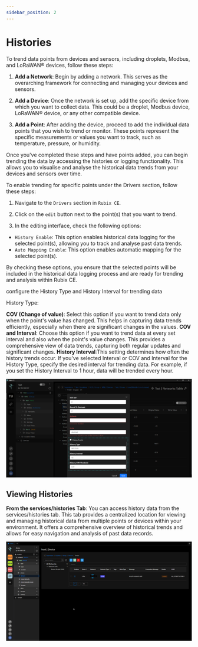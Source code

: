 ```yaml
---
sidebar_position: 2
---
```


# Histories

To trend data points from devices and sensors, including droplets, Modbus, and LoRaWAN® devices, follow these steps:

1. **Add a Network**: Begin by adding a network. This serves as the overarching framework for connecting and managing your devices and sensors.

2. **Add a Device**: Once the network is set up, add the specific device from which you want to collect data. This could be a droplet, Modbus device, LoRaWAN® device, or any other compatible device.

3. **Add a Point**: After adding the device, proceed to add the individual data points that you wish to trend or monitor. These points represent the specific measurements or values you want to track, such as temperature, pressure, or humidity.

Once you've completed these steps and have points added, you can begin trending the data by accessing the histories or logging functionality. This allows you to visualise and analyse the historical data trends from your devices and sensors over time.


To enable trending for specific points under the Drivers section, follow these steps:

1. Navigate to the `Drivers` section in `Rubix CE`.

2. Click on the `edit` button next to the point(s) that you want to trend.

3. In the editing interface, check the following options:
- `History Enable`: This option enables historical data logging for the selected point(s), allowing you to track and analyse past data trends.
- `Auto Mapping Enable`: This option enables automatic mapping for the selected point(s).

By checking these options, you ensure that the selected points will be included in the historical data logging process and are ready for trending and analysis within Rubix CE.


configure the History Type and History Interval for trending data

History Type:

**COV (Change of value)**: Select this option if you want to trend data only when the point's value has changed. This helps in capturing data trends efficiently, especially when there are significant changes in the values.
**COV and Interval**: Choose this option if you want to trend data at every set interval and also when the point's value changes. This provides a comprehensive view of data trends, capturing both regular updates and significant changes.
**History Interval**:This setting determines how often the history trends occur.
If you've selected Interval or COV and Interval for the History Type, specify the desired interval for trending data.
For example, if you set the History Interval to 1 hour, data will be trended every hour.


![histories-point-settings.png](img/histories-point-settings.png)


## Viewing Histories

**From the services/histories Tab**: You can access history data from the services/histories tab. This tab provides a centralized location for viewing and managing historical data from multiple points or devices within your environment. It offers a comprehensive overview of historical trends and allows for easy navigation and analysis of past data records.


![history-from-point.gif](img/history-from-point.gif)



